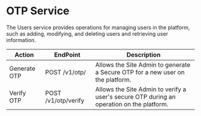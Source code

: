# OTP Service

The Users service provides operations for managing users in the platform, such as adding, modifying, and deleting users and retrieving user information.

| Action       | EndPoint            | Description                                                                              |
| ------------ | ------------------- | ---------------------------------------------------------------------------------------- |
| Generate OTP | POST /v1/otp/       | Allows the Site Admin to generate a Secure OTP for a new user on the platform.           |
| Verify OTP   | POST /v1/otp/verify | Allows the Site Admin to verify a user's secure OTP during an operation on the platform. |

